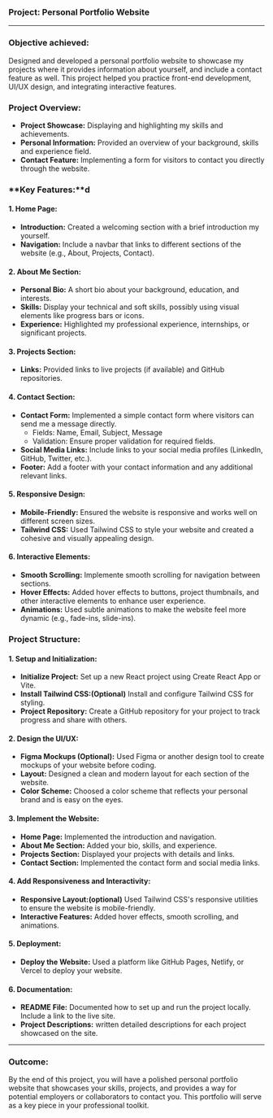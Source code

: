 ### **Project: Personal Portfolio Website**

---

### **Objective achieved:**

Designed and developed a personal portfolio website to showcase my projects where it provides information about yourself, and include a contact feature as well. This project helped you practice front-end development, UI/UX design, and integrating interactive features.

### **Project Overview:**

- **Project Showcase:** Displaying and highlighting my skills and achievements.
- **Personal Information:** Provided an overview of your background, skills and experience field.
- **Contact Feature:** Implementing a form for visitors to contact you directly through the website.

### **Key Features:**d

#### **1. Home Page:**

- **Introduction:** Created a welcoming section with a brief introduction my yourself.
- **Navigation:** Include a navbar that links to different sections of the website (e.g., About, Projects, Contact).

#### **2. About Me Section:**

- **Personal Bio:** A short bio about your background, education, and interests.
- **Skills:** Display your technical and soft skills, possibly using visual elements like progress bars or icons.
- **Experience:** Highlighted my professional experience, internships, or significant projects.

#### **3. Projects Section:**

- **Links:** Provided links to live projects (if available) and GitHub repositories.

#### **4. Contact Section:**

- **Contact Form:** Implemented a simple contact form where visitors can send me a message directly.
  - Fields: Name, Email, Subject, Message
  - Validation: Ensure proper validation for required fields.
- **Social Media Links:** Include links to your social media profiles (LinkedIn, GitHub, Twitter, etc.).
- **Footer:** Add a footer with your contact information and any additional relevant links.

#### **5. Responsive Design:**

- **Mobile-Friendly:** Ensured the website is responsive and works well on different screen sizes.
- **Tailwind CSS:** Used Tailwind CSS to style your website and created a cohesive and visually appealing design.

#### **6. Interactive Elements:**

- **Smooth Scrolling:** Implemente smooth scrolling for navigation between sections.
- **Hover Effects:** Added hover effects to buttons, project thumbnails, and other interactive elements to enhance user experience.
- **Animations:** Used subtle animations to make the website feel more dynamic (e.g., fade-ins, slide-ins).

### **Project Structure:**

#### **1. Setup and Initialization:**

- **Initialize Project:** Set up a new React project using Create React App or Vite.
- **Install Tailwind CSS:(Optional)** Install and configure Tailwind CSS for styling.
- **Project Repository:** Create a GitHub repository for your project to track progress and share with others.

#### **2. Design the UI/UX:**

- **Figma Mockups (Optional):** Used Figma or another design tool to create mockups of your website before coding.
- **Layout:** Designed a clean and modern layout for each section of the website.
- **Color Scheme:** Choosed a color scheme that reflects your personal brand and is easy on the eyes.

#### **3. Implement the Website:**

- **Home Page:** Implemented the introduction and navigation.
- **About Me Section:** Added your bio, skills, and experience.
- **Projects Section:** Displayed your projects with details and links.
- **Contact Section:** Implemented the contact form and social media links.

#### **4. Add Responsiveness and Interactivity:**

- **Responsive Layout:(optional)** Used Tailwind CSS's responsive utilities to ensure the website is mobile-friendly.
- **Interactive Features:** Added hover effects, smooth scrolling, and animations.

#### **5. Deployment:**

- **Deploy the Website:** Used a platform like GitHub Pages, Netlify, or Vercel to deploy your website.

#### **6. Documentation:**

- **README File:** Documented how to set up and run the project locally. Include a link to the live site.
- **Project Descriptions:** written detailed descriptions for each project showcased on the site.

---

### **Outcome:**

By the end of this project, you will have a polished personal portfolio website that showcases your skills, projects, and provides a way for potential employers or collaborators to contact you. This portfolio will serve as a key piece in your professional toolkit.
